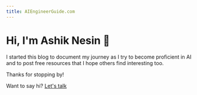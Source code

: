 ```yaml
---
title: AIEngineerGuide.com
---
```


# Hi, I'm Ashik Nesin 👋

I started this blog to document my journey as I try to become proficient in AI and to post free resources that I hope others find interesting too.

Thanks for stopping by!

Want to say hi? [Let's talk](mailto:nesin@duck.com)